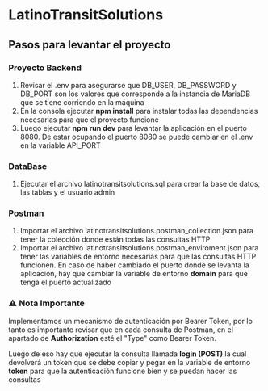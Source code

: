 # LatinoTransitSolutions

## Pasos para levantar el proyecto

### Proyecto Backend

1. Revisar el .env para asegurarse que DB_USER, DB_PASSWORD y DB_PORT son los valores que corresponde a la instancia de MariaDB que se tiene corriendo en la máquina
2. En la consola ejecutar **npm install** para instalar todas las dependencias necesarias para que el proyecto funcione
3. Luego ejecutar **npm run dev** para levantar la aplicación en el puerto 8080. De estar ocupando el puerto 8080 se puede cambiar en el .env en la variable API_PORT

### DataBase

1. Ejecutar el archivo latinotransitsolutions.sql para crear la base de datos, las tablas y el usuario admin

### Postman

1. Importar el archivo latinotransitsolutions.postman_collection.json para tener la colección donde están todas las consultas HTTP
2. Importar el archivo latinotransitsolutions.postman_enviroment.json para tener las variables de entorno necesarias para que las consultas HTTP funcionen. En caso de haber cambiado el puerto donde se levanta la aplicación, hay que cambiar la variable de entorno **domain** para que tenga el puerto actualizado

### ⚠ Nota Importante

Implementamos un mecanismo de autenticación por Bearer Token, por lo tanto es importante revisar que en cada consulta de Postman, en el apartado de **Authorization** esté el "Type" como Bearer Token.

Luego de eso hay que ejecutar la consulta llamada **login (POST)** la cual devolverá un token que se debe copiar y pegar en la variable de entorno **token** para que la autenticación funcione bien y se puedan hacer las consultas
